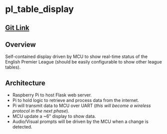 # pl_table_display

## [Git Link](https://github.com/T-Szymk/pl_table_display) 

## Overview
Self-contained display driven by MCU to show real-time status of the English Premier League (should be easily configurable to show other league tables).

## Architecture
- Raspberry Pi to host Flask web server.
- Pi to hold logic to retrieve and process data from the internet. 
- Pi will transmit data to MCU over UART (_this will become a wireless  protocol in the next phase_).
- MCU update a ~6" display to show data.
- Audio/Visual prompts will be driven by the MCU when a change is detected.
